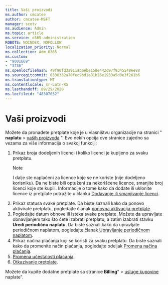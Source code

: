 ```yaml
---
title: Vaši proizvodi
ms.author: cmcatee
author: cmcatee-MSFT
manager: scotv
ms.audience: Admin
ms.topic: article
ms.service: o365-administration
ROBOTS: NOINDEX, NOFOLLOW
localization_priority: Normal
ms.collection: Adm_O365
ms.custom:
- "9001669"
- "3736"
ms.openlocfilehash: 49f90fd3a911abaebe158e442d97f9345548ee88
ms.sourcegitcommit: 0338332a70fec9bd1e81b26e1933a5d0e3f261b6
ms.translationtype: MT
ms.contentlocale: sr-Latn-RS
ms.lasthandoff: 09/29/2020
ms.locfileid: "48307032"
---
```

# <a name="your-products"></a>Vaši proizvodi

Možete da pronađete pretplate koje je u vlasništvu organizacije na stranici " **naplatu**  >  [vaših proizvoda](https://go.microsoft.com/fwlink/p/?linkid=842054) ". Evo nekih opcija ove stranice zajedno sa vezama za više informacija o svakoj funkciji:

1. Prikaz broja dodeljenih licenci i koliko licenci je kupljeno za svaku pretplatu.
    > [!NOTE]
    > I dalje ste naplaćeni za licence koje se ne koriste (nije dodeljeno korisniku). Da ne biste bili optuženi za nekorišćene licence, smanjite broj licenci koje ste kupili. Informacije o tome kako da dodate ili uklonite licence iz pretplate potražite u članku [Dodavanje ili smanjivanje licenci](https://docs.microsoft.com/alchemyinsights/how-to-add-or-reduce-licenses).
2. Prikaz statusa svake pretplate. Da biste saznali kako da ponovo aktivirate pretplatu, pogledajte članak [ponovna aktivacija pretplate](reactivate-your-subscription.md).
3. Pogledajte datum obnove ili isteka svake pretplate. Možete da upravljate obnavljanjem tako što ćete izabrati pretplatu, a zatim izabrati stavku **Uredi periodičnu naplatu**. Da biste saznali kako da upravljate periodičnom naplatom, pogledajte članak [Upravljanje periodičnom naplatom](manage-auto-renewal.md).
4. Prikaz načina plaćanja koji se koristi za svaku pretplatu. Da biste saznali kako da promenite način plaćanja, pogledajte odeljak [Promena načina plaćanja](change-payment-method.md).
5. [Promena učestalosti plaćanja](change-how-often-you-pay.md).
6. [Otkazivanje pretplate](https://go.microsoft.com/fwlink/?linkid=2119113).

Možete da kupite dodatne pretplate sa stranice **Billing**"  >  [usluge kupovine](https://go.microsoft.com/fwlink/p/?linkid=868433) naplate".